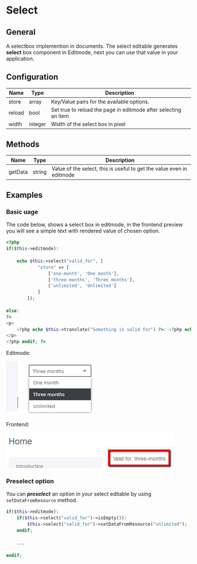 # Select

## General

A selectbox implemention in documents.
The select editable generates **select** box component in Editmode, next you can use that value in your application.

## Configuration

| Name   | Type    | Description                                                     |
|--------|---------|-----------------------------------------------------------------|
| store  | array   | Key/Value pairs for the available options.                      |
| reload | bool    | Set true to reload the page in editmode after selecting an item |
| width  | integer | Width of the select box in pixel                                |

## Methods

| Name    | Type   | Description                                                           |
|---------|--------|-----------------------------------------------------------------------|
| getData | string | Value of the select, this is useful to get the value even in editmode |


## Examples

### Basic uage

The code below, shows a select box in editmode,
in the frontend preview you will see a simple text with rendered value of chosen option.

```php
<?php
if($this->editmode):

    echo $this->select("valid_for", [
            "store" => [
                ['one-month', 'One month'],
                ['three-months', 'Three months'],
                ['unlimited', 'Unlimited']
            ]
        ]);

else:
?>
<p>
    <?php echo $this->translate("Something is valid for") ?>: <?php echo $this->translate($this->select("valid_for")->getData()) ?>
</p>
<?php endif; ?>
```

Editmode:

![Select editable in editmode](../../img/editables_select_editmode_preview.png)

Frontend:

![Select editable in frontend](../../img/editables_select_frontend_preview.png)

### Preselect option

You can ***preselect*** an option in your select editable by using ```setDataFromResource``` method.

```php
if($this->editmode):
    if($this->select("valid_for")->isEmpty()):
        $this->select("valid_for")->setDataFromResource("unlimited");
    endif;
    
    ...
    
endif;
```